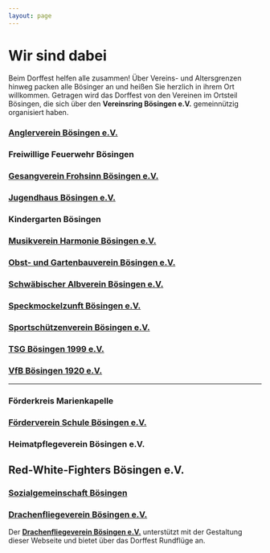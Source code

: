 ```yaml
---
layout: page
---
```


# Wir sind dabei

Beim Dorffest helfen alle zusammen! Über Vereins- und Altersgrenzen hinweg packen alle Bösinger an und heißen Sie herzlich in ihrem Ort willkommen. Getragen wird das Dorffest von den Vereinen im Ortsteil Bösingen, die sich über den **Vereinsring Bösingen e.V.** gemeinnützig organisiert haben.


### [Anglerverein Bösingen e.V.](http://www.angelverein-boesingen.de/)

### Freiwillige Feuerwehr Bösingen

### [Gesangverein Frohsinn Bösingen e.V.](https://www.frohsinn-boesingen.de/)

### [Jugendhaus Bösingen e.V.](https://www.facebook.com/people/Jugendhaus-B%C3%B6singen/100064362444322/)

### Kindergarten Bösingen

### [Musikverein Harmonie Bösingen e.V.](https://www.mvhb.de/)

### [Obst- und Gartenbauverein Bösingen e.V.](https://www.ogv-boesingen.de/)

### [Schwäbischer Albverein Bösingen e.V.](https://boesingen.albverein.eu/)

### [Speckmockelzunft Bösingen e.V.](https://smzb.de/)

### [Sportschützenverein Bösingen e.V.](https://www.ssv-boesingen.de/)

### [TSG Bösingen 1999 e.V.](https://www.tsg-bösingen.de/)

### [VfB Bösingen 1920 e.V.](https://www.vfb-boesingen.de/)


---

### Förderkreis Marienkapelle

### [Förderverein Schule Bösingen e.V.](http://www.schule-boesingen.de/)

### Heimatpflegeverein Bösingen e.V.

## Red-White-Fighters Bösingen e.V.

### [Sozialgemeinschaft Bösingen](https://se-eschach-neckar.drs.de/kirchengemeinden-der-seelsorgeeinheit/boesingen/sozialgemeinschaft.html)

### [Drachenfliegeverein Bösingen e.V.](https://www.dfvb.de/)
Der **[Drachenfliegeverein Bösingen e.V.](https://www.dfvb.de/)** unterstützt mit der Gestaltung dieser Webseite und bietet über das Dorffest Rundflüge an.

